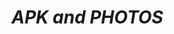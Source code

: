 # ***APK and PHOTOS***
[MyDrive]: https://drive.google.com/drive/folders/1lWsSDcdkjByVIvNagcT51Hy04f07EJxp
